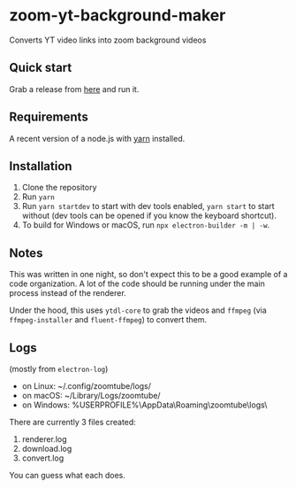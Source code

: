 # zoom-yt-background-maker
Converts YT video links into zoom background videos

## Quick start

Grab a release from [here](https://github.com/bsharper/zoom-yt-background-maker/releases/latest) and run it.

## Requirements

A recent version of a node.js with [yarn](https://classic.yarnpkg.com/en/docs/install) installed.

## Installation 

1. Clone the repository
2. Run `yarn` 
3. Run `yarn startdev` to start with dev tools enabled, `yarn start` to start without (dev tools can be opened if you know the keyboard shortcut).
4. To build for Windows or macOS, run `npx electron-builder -m | -w`.

## Notes

This was written in one night, so don't expect this to be a good example of a code organization. A lot of the code should be running under the main process instead of the renderer. 

Under the hood, this uses `ytdl-core` to grab the videos and `ffmpeg` (via `ffmpeg-installer` and `fluent-ffmpeg`) to convert them. 

## Logs 

(mostly from `electron-log`)

* on Linux: ~/.config/zoomtube/logs/
* on macOS: ~/Library/Logs/zoomtube/
* on Windows: %USERPROFILE%\AppData\Roaming\zoomtube\logs\

There are currently 3 files created:

1. renderer.log
2. download.log
3. convert.log

You can guess what each does.
